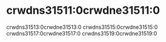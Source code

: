 # crwdns31511:0crwdne31511:0

crwdns31513:0crwdne31513:0 crwdns31515:0crwdne31515:0 crwdns31517:0crwdne31517:0 crwdns31519:0crwdne31519:0
